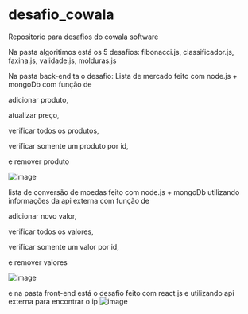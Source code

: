 # desafio_cowala
Repositorio para desafios do cowala software

Na pasta algoritimos está os 5 desafios: 
fibonacci.js, 
classificador.js,
faxina.js,
validade.js,
molduras.js

Na pasta back-end ta o desafio: 
Lista de mercado feito com node.js + mongoDb
com função de 

adicionar produto,

atualizar preço, 

verificar todos os produtos, 

verificar somente um produto por id,

e remover produto

![image](https://user-images.githubusercontent.com/74570772/150713541-99b42354-39ec-41ac-a1b1-32a76a61a2b4.png)

lista de conversão de moedas feito com node.js + mongoDb utilizando informações da api externa
com função de 

adicionar novo valor, 

verificar todos os valores, 

verificar somente um valor por id,

e remover valores

![image](https://user-images.githubusercontent.com/74570772/150713662-65841542-cb8b-437a-9772-7fa7a685a3b4.png)


e na pasta front-end está o desafio feito com react.js e utilizando api externa para encontrar o ip
![image](https://user-images.githubusercontent.com/74570772/150713846-ffc0924e-4ce8-4a2a-8e64-04fd53fc0203.png)

